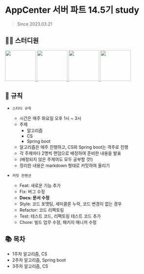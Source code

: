 # AppCenter 서버 파트 14.5기 study
> Since 2023.03.21

## 👨‍💻  스터디원

<p>
    <a href="https://github.com/Juser0">
      <img src="https://avatars.githubusercontent.com/u/108407945?v=4" width="100">
    </a>
    <a href="https://github.com/jd-hyun">
      <img src="https://avatars.githubusercontent.com/u/98350310?v=4" width="100">
    </a>
    <a href="https://github.com/eunki96">
      <img src="https://avatars.githubusercontent.com/u/114793764?v=4" width="100">
    </a>
    <a href="https://github.com/dbswl067">
      <img src="https://avatars.githubusercontent.com/u/76262688?v=4" width="100">
    </a>
</p>

## 📝 규칙
- `스터디 규칙`
	- 시간은 매주 화요일 오후 1시 ~ 3시
	- 주제
      - 알고리즘
      - CS
      - Spring boot
	- 알고리즘은 매주 진행하고, CS와 Spring boot는 격주로 진행
	- 각 주제마다 2명씩 랜덤으로 배정하여 준비한 내용을 발표
	- (배정되지 않은 주제여도 모두 공부할 것!)
	- 정리한 내용은 markdown 형태로 커밋하여 올리기

- `커밋 컨벤션`
    - Feat: 새로운 기능 추가
    - Fix: 버그 수정
    - <b>Docs: 문서 수정</b>
    - Style: 코드 포맷팅, 세미콜론 누락, 코드 변경이 없는 경우
    - Refactor: 코드 리팩토링
    - Test: 테스트 코드, 리팩토링 테스트 코드 추가
    - Chore: 빌드 업무 수정, 패키지 매니저 수정

## 📚 목차
- 1주차 알고리즘, CS
- 2주차 알고리즘, Spring boot
- 3주차 알고리즘, CS
